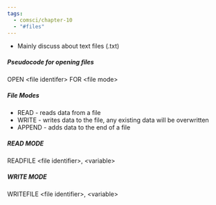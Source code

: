 ```yaml
---
tags:
  - comsci/chapter-10
  - "#files"
---
```


- Mainly discuss about text files (.txt)


##### Pseudocode for opening files

OPEN \<file identifer> FOR \<file mode>

##### File Modes
- READ - reads data from a file
- WRITE - writes data to the file, any existing data will be overwritten
- APPEND - adds data to the end of a file


##### READ MODE

READFILE \<file identifier>, \<variable>

##### WRITE MODE

WRITEFILE \<file identifier>, \<variable>
